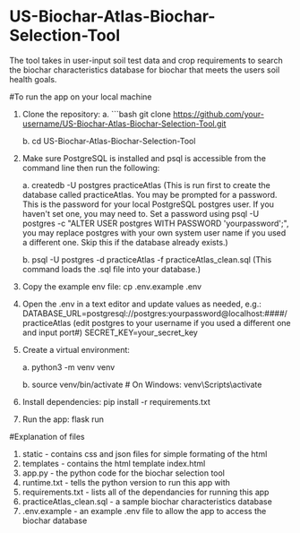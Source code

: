 # US-Biochar-Atlas-Biochar-Selection-Tool
The tool takes in user-input soil test data and crop requirements to search the biochar characteristics database for biochar that meets the users soil health goals.

#To run the app on your local machine
 1. Clone the repository:
    a. ```bash git clone https://github.com/your-username/US-Biochar-Atlas-Biochar-Selection-Tool.git

    b. cd US-Biochar-Atlas-Biochar-Selection-Tool

2. Make sure PostgreSQL is installed and psql is accessible from the command line then run the following:
 
   a. createdb -U postgres practiceAtlas (This is run first to create the database called practiceAtlas. You may be prompted for a password. This is the password for your local    PostgreSQL postgres user. If you haven't set one, you may need to. Set a password using psql -U postgres -c "ALTER USER postgres WITH PASSWORD 'yourpassword';", you may replace  postgres with your own system user name if you used a different one. Skip this if the database already exists.)
  
   b. psql -U postgres -d practiceAtlas -f practiceAtlas_clean.sql (This command loads the .sql file into your database.)

3. Copy the example env file: cp .env.example .env

4. Open the .env in a text editor and update values as needed, e.g.: DATABASE_URL=postgresql://postgres:yourpassword@localhost:####/practiceAtlas (edit postgres to your username if you used a different one and input port#) SECRET_KEY=your_secret_key

5. Create a virtual environment:

    a. python3 -m venv venv

    b. source venv/bin/activate  # On Windows: venv\Scripts\activate

6. Install dependencies: pip install -r requirements.txt

7. Run the app: flask run


#Explanation of files
1. static - contains css and json files for simple formating of the html
2. templates - contains the html template index.html
3. app.py - the python code for the biochar selection tool
4. runtime.txt - tells the python version to run this app with
5. requirements.txt - lists all of the dependancies for running this app
6. practiceAtlas_clean.sql - a sample biochar characteristics database
7. .env.example - an example .env file to allow the app to access the biochar database
